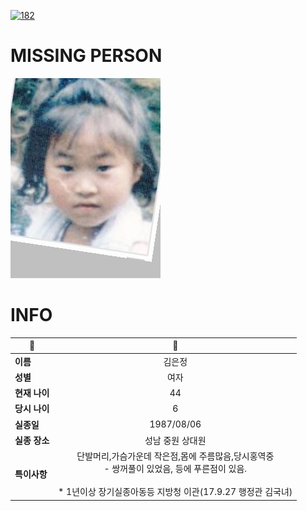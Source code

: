 [![182](https://img.shields.io/badge/%EC%8B%A4%EC%A2%85%EC%8B%A0%EA%B3%A0%EB%8A%94%20%EA%B5%AD%EB%B2%88%EC%97%86%EC%9D%B4-182-blue)](http://safe182.go.kr/index.do)

# MISSING PERSON

<img src="./missing_person.jpg">

# INFO

|🔑|💎|
|--|:--:|
|**이름**|김은정|
|**성별**|여자|
|**현재 나이**|44|
|**당시 나이**|6|
|**실종일**|1987/08/06|
|**실종 장소**|성남 중원 상대원|
|**특이사항**|단발머리,가슴가운데 작은점,몸에 주름많음,당시홍역중</br>- 쌍꺼풀이 있었음, 등에 푸른점이 있음.</br></br>* 1년이상 장기실종아동등 지방청 이관(17.9.27 행정관 김국녀)|
